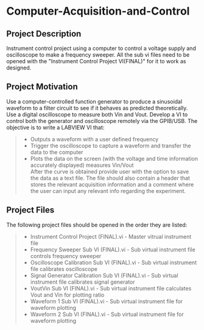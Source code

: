 # Computer-Acquisition-and-Control
## Project Description
Instrument control project using a computer to control a voltage supply and oscilloscope to make a frequency sweeper. All the sub vi files need to be opened with the "Instrument Control Project VI(FINAL)" for it to work as designed. <br>
## Project Motivation
Use a computer-controlled function generator to produce a sinusoidal waveform to a filter circuit to see if it behaves as predicted theoretically. Use a digital oscilloscope to measure both Vin and Vout. Develop a VI to control both the generator and oscilloscope remotely via the GPIB/USB. The objective is to write a LABVIEW VI that:<br>
> *	Outputs a waveform with a user defined frequency<br>
> *	Trigger the oscilloscope to capture a waveform and transfer the data to the computer<br>
> *	Plots the data on the screen (with the voltage and time information accurately displayed) measures Vin/Vout<br>
After the curve is obtained provide user with the option to save the data as a text file. The file should also contain a header that stores the relevant acquisition information and a comment where the user can input any relevant info regarding the experiment.<br>
## Project Files
The following project files should be opened in the order they are listed: <br>
> * Instrument Control Project (FINAL).vi - Master vitrual instrument file <br>
> * Frequency Sweeper Sub VI (FINAL).vi - Sub virtual instrument file controls frequency sweeper <br>
> * Oscilloscope Calibration Sub VI (FINAL).vi - Sub virtual instrument file calibrates oscilloscope <br>
> * Signal Generator Calibration Sub VI (FINAL).vi - Sub virtual instrument file calibrates signal generator <br>
> * VoutVin Sub VI (FINAL).vi - Sub virtual instrument file calculates Vout and Vin for plotting ratio <br>
> * Waveform 1 Sub VI (FINAL).vi - Sub virtual instrument file for waveform plotting <br>
> * Waveform 2 Sub VI (FINAL).vi - Sub virtual instrument file for waveform plotting <br>
 
